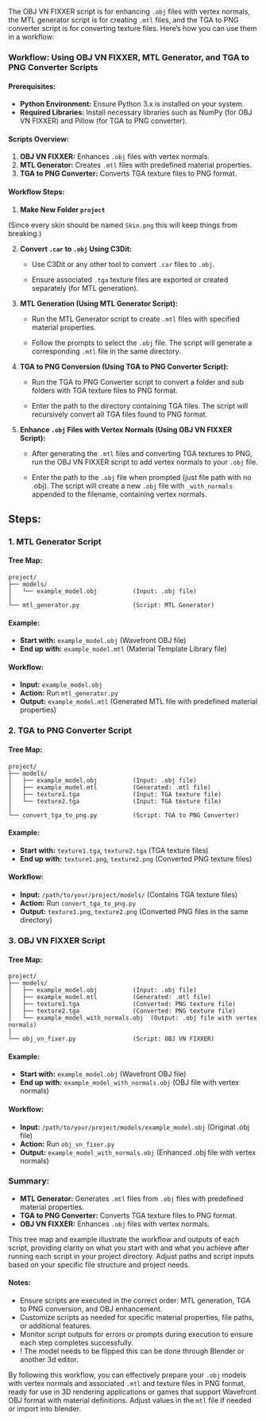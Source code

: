 The OBJ VN FIXXER script is for enhancing `.obj` files with vertex normals, the MTL generator script is for creating `.mtl` files, and the TGA to PNG converter script is for converting texture files. Here’s how you can use them in a workflow:

### Workflow: Using OBJ VN FIXXER, MTL Generator, and TGA to PNG Converter Scripts

#### Prerequisites:
- **Python Environment:** Ensure Python 3.x is installed on your system.
- **Required Libraries:** Install necessary libraries such as NumPy (for OBJ VN FIXXER) and Pillow (for TGA to PNG converter).

#### Scripts Overview:
1. **OBJ VN FIXXER:** Enhances `.obj` files with vertex normals.
2. **MTL Generator:** Creates `.mtl` files with predefined material properties.
3. **TGA to PNG Converter:** Converts TGA texture files to PNG format.

#### Workflow Steps:
1. **Make New Folder `project`**

(Since every skin should be named `Skin.png` this will keep things from breaking.)

2. **Convert `.car` to `.obj` Using C3Dit:**
   - Use C3Dit or any other tool to convert `.car` files to `.obj`.
     
   - Ensure associated `.tga` texture files are exported or created separately (for MTL generation).

3. **MTL Generation (Using MTL Generator Script):**
   - Run the MTL Generator script to create `.mtl` files with specified material properties.

   - Follow the prompts to select the `.obj` file. The script will generate a corresponding `.mtl` file in the same directory.

4. **TGA to PNG Conversion (Using TGA to PNG Converter Script):**
   - Run the TGA to PNG Converter script to convert a folder and sub folders with TGA texture files to PNG format.

   - Enter the path to the directory containing TGA files. The script will recursively convert all TGA files found to PNG format.

5. **Enhance `.obj` Files with Vertex Normals (Using OBJ VN FIXXER Script):**
   - After generating the `.mtl` files and converting TGA textures to PNG, run the OBJ VN FIXXER script to add vertex normals to your `.obj` file.

   - Enter the path to the `.obj` file when prompted (just file path with no .obj). The script will create a new `.obj` file with `_with_normals` appended to the filename, containing vertex normals.

## **Steps:**
### 1. MTL Generator Script

#### Tree Map:
```
project/
├── models/
│   └── example_model.obj          (Input: .obj file)
│
└── mtl_generator.py               (Script: MTL Generator)
```

#### Example:
- **Start with:** `example_model.obj` (Wavefront OBJ file)
- **End up with:** `example_model.mtl` (Material Template Library file)

#### Workflow:
- **Input:** `example_model.obj`
- **Action:** Run `mtl_generator.py`
- **Output:** `example_model.mtl` (Generated MTL file with predefined material properties)

### 2. TGA to PNG Converter Script

#### Tree Map:
```
project/
├── models/
│   ├── example_model.obj          (Input: .obj file)
│   ├── example_model.mtl          (Generated: .mtl file)
│   ├── texture1.tga               (Input: TGA texture file)
│   └── texture2.tga               (Input: TGA texture file)
│
└── convert_tga_to_png.py          (Script: TGA to PNG Converter)
```

#### Example:
- **Start with:** `texture1.tga`, `texture2.tga` (TGA texture files)
- **End up with:** `texture1.png`, `texture2.png` (Converted PNG texture files)

#### Workflow:
- **Input:** `/path/to/your/project/models/` (Contains TGA texture files)
- **Action:** Run `convert_tga_to_png.py`
- **Output:** `texture1.png`, `texture2.png` (Converted PNG files in the same directory)

### 3. OBJ VN FIXXER Script

#### Tree Map:
```
project/
├── models/
│   ├── example_model.obj          (Input: .obj file)
│   ├── example_model.mtl          (Generated: .mtl file)
│   ├── texture1.tga               (Converted: PNG texture file)
│   ├── texture2.tga               (Converted: PNG texture file)
│   └── example_model_with_normals.obj  (Output: .obj file with vertex normals)
│
└── obj_vn_fixer.py                (Script: OBJ VN FIXXER)
```

#### Example:
- **Start with:** `example_model.obj` (Wavefront OBJ file)
- **End up with:** `example_model_with_normals.obj` (OBJ file with vertex normals)

#### Workflow:
- **Input:** `/path/to/your/project/models/example_model.obj` (Original .obj file)
- **Action:** Run `obj_vn_fixer.py`
- **Output:** `example_model_with_normals.obj` (Enhanced .obj file with vertex normals)

### Summary:
- **MTL Generator:** Generates `.mtl` files from `.obj` files with predefined material properties.
- **TGA to PNG Converter:** Converts TGA texture files to PNG format.
- **OBJ VN FIXXER:** Enhances `.obj` files with vertex normals.

This tree map and example illustrate the workflow and outputs of each script, providing clarity on what you start with and what you achieve after running each script in your project directory. Adjust paths and script inputs based on your specific file structure and project needs.
#### Notes:
- Ensure scripts are executed in the correct order: MTL generation, TGA to PNG conversion, and OBJ enhancement.
- Customize scripts as needed for specific material properties, file paths, or additional features.
- Monitor script outputs for errors or prompts during execution to ensure each step completes successfully.
- ! The model needs to be flipped this can be done through Blender or another 3d editor. 

By following this workflow, you can effectively prepare your `.obj` models with vertex normals and associated `.mtl` and texture files in PNG format, ready for use in 3D rendering applications or games that support Wavefront OBJ format with material definitions. Adjust values in the `mtl` file if needed or import into blender.
